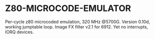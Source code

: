 # Z80-MICROCODE-EMULATOR
Per-cycle z80 microcoded emulation, 320 MHz @5700G. 
Version 0.10d, working jumptable loop. 
Image FX filter v2.1 for 6912. 
Yet no interrupts, IORQ devices. 
